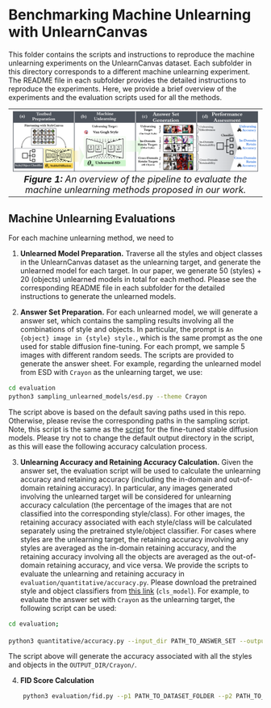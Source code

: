 # Benchmarking Machine Unlearning with UnlearnCanvas

This folder contains the scripts and instructions to reproduce the machine unlearning experiments on the UnlearnCanvas dataset. Each subfolder in this directory corresponds to a different machine unlearning experiment. The README file in each subfolder provides the detailed instructions to reproduce the experiments. Here, we provide a brief overview of the experiments and the evaluation scripts used for all the methods.

<div align='center'>
 
<table align="center">
  <tr>
    <td align="center"> 
      <img src="../assets/mu_pipeline.png" alt="Image 2" style="width: 700px;"/> 
      <br>
      <em style="font-size: 18px;">  <strong style="font-size: 18px;">Figure 1:</strong> An overview of the pipeline to evaluate the machine unlearning methods proposed in our work.</em>
    </td>
  </tr>
</table>
</div>

## Machine Unlearning Evaluations

For each machine unlearning method, we need to

1. **Unlearned Model Preparation.** Traverse all the styles and object classes in the UnlearnCanvas dataset as the unlearning target, and generate the unlearned model for each target. In our paper, we generate 50 (styles) + 20 (objects) unlearned models in total for each method. Please see the corresponding README file in each subfolder for the detailed instructions to generate the unlearned models.

2. **Answer Set Preparation.** For each unlearned model, we will generate a answer set, which contains the sampling results involving all the combinations of style and objects. In particular, the prompt is `An {object} image in {style} style.`, which is the same prompt as the one used for stable diffusion fine-tuning. For each prompt, we sample 5 images with different random seeds. The scripts are provided to generate the answer sheet. For example, regarding the unlearned model from ESD with `Crayon` as the unlearning target, we use:

```bash
cd evaluation
python3 sampling_unlearned_models/esd.py --theme Crayon
```

The script above is based on the default saving paths used in this repo. Otherwise, please revise the corresponding paths in the sampling script. Note, this script is the same as the [script](../diffusion_model_finetuning/sampling/stable_diffusion/[sample_compvis_automated.py](..%2Fdiffusion_model_finetuning%2Fsampling%2Fstable_diffusion%2Fsample_compvis_automated.py)) for the fine-tuned stable diffusion models. Please try not to change the default output directory in the script, as this will ease the following accuracy calculation process.

3. **Unlearning Accuracy and Retaining Accuracy Calculation.** Given the answer set, the evaluation script will be used to calculate the unlearning accuracy and retaining accuracy (including the in-domain and out-of-domain retaining accuracy). In particular, any images generated involving the unlearned target will be considered for unlearning accuracy calculation (the percentage of the images that are not classified into the corresponding style/class). For other images, the retaining accuracy associated with each style/class will be calculated separately using the pretrained style/object classifier. For cases where styles are the unlearning target, the retaining accuracy involving any styles are averaged as the in-domain retaining accuracy, and the retaining accuracy involving all the objects are averaged as the out-of-domain retaining accuracy, and vice versa. We provide the scripts to evaluate the unlearning and retaining accuracy in `evaluation/quantitative/accuracy.py`. Please download the pretrained style and object classifiers from [this link](https://drive.google.com/drive/folders/14iztBXs-GoBFVLePC2_psP00YUMK5-cy?usp=sharing) (`cls_model`). For example, to evaluate the answer set with `Crayon` as the unlearning target, the following script can be used:

```bash
cd evaluation;

python3 quantitative/accuracy.py --input_dir PATH_TO_ANSWER_SET --output_dir OUTPUT_DIR --theme Crayon --task style --ckpt PATH_TO_CLASSIFIER_CKPT;
```

The script above will generate the accuracy associated with all the styles and objects in the `OUTPUT_DIR/Crayon/`.

4. **FID Score Calculation**

```bash
    python3 evaluation/fid.py --p1 PATH_TO_DATASET_FOLDER --p2 PATH_TO_ANSWER_SET --output-path PATH_TO_OUTPUT_DIR
```